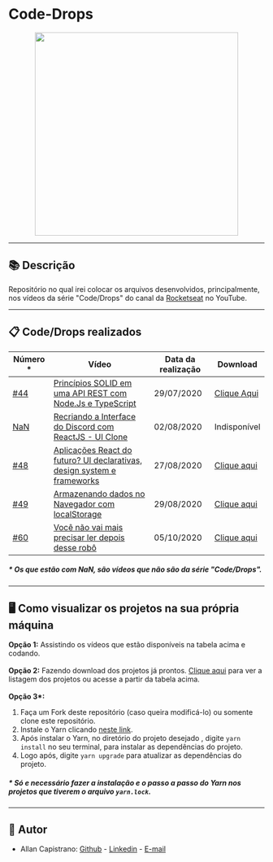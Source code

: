 # Code-Drops
<p align="center">
  <img src="https://i.imgur.com/JGzhErq.png" width="400px">
</p>

------------

## 📚 Descrição ##
Repositório no qual irei colocar os arquivos desenvolvidos, principalmente, nos vídeos da série "Code/Drops" do canal da [Rocketseat](https://www.youtube.com/channel/UCSfwM5u0Kce6Cce8_S72olg) no YouTube.

------------

## 📋 Code/Drops realizados ##
Número * | Vídeo | Data da realização | Download
-------- | ----- | ------------------ | ---------
[#44](https://github.com/AllanCapistrano/Code-Drops/tree/master/%2344-Solid-ApiRest) | [Princípios SOLID em uma API REST com Node.Js e TypeScript](https://www.youtube.com/watch?v=vAV4Vy4jfkc) | 29/07/2020 | [Clique Aqui](https://github.com/AllanCapistrano/Code-Drops/releases/tag/1.0)
[NaN](https://github.com/AllanCapistrano/Code-Drops/tree/master/discord-interface) | [Recriando a Interface do Discord com ReactJS - UI Clone](https://youtu.be/x4FdZd2-_uU) | 02/08/2020 | Indisponível
[#48](https://github.com/AllanCapistrano/Code-Drops/tree/master/%2348-NextJs-ChakraUI/skylabnext) | [Aplicações React do futuro? UI declarativas, design system e frameworks](https://youtu.be/6TEo2AxW-oQ?list=WL) | 27/08/2020 | [Clique aqui](https://github.com/AllanCapistrano/Code-Drops/releases/tag/1.1)
[#49](https://github.com/AllanCapistrano/Code-Drops/tree/master/%2349-Local-Storage) | [Armazenando dados no Navegador com localStorage](https://youtu.be/De5np8phQxo?list=WL) | 29/08/2020 | [Clique aqui](https://github.com/AllanCapistrano/Code-Drops/releases/tag/1.3)
[#60](https://github.com/AllanCapistrano/Code-Drops/tree/master/%2360-Speech-Engine) | [Você não vai mais precisar ler depois desse robô](https://youtu.be/XlNLjG2c9uM) | 05/10/2020 | [Clique aqui]()

##### * Os que estão com NaN, são vídeos que não são da série "Code/Drops". #####

------------

## 🖥️ Como visualizar os projetos na sua própria máquina ##
**Opção 1:** Assistindo os vídeos que estão disponíveis na tabela acima e codando.<br /> <br />
**Opção 2:** Fazendo download dos projetos já prontos. [Clique aqui](https://github.com/AllanCapistrano/Code-Drops/releases) para ver a listagem dos projetos ou acesse a partir da tabela acima.<br /> <br />
<strong>Opção 3*:</strong>
1. Faça um Fork deste repositório (caso queira modificá-lo) ou somente clone este repositório.
2. Instale o Yarn clicando [neste link](https://classic.yarnpkg.com/en/docs/install/#debian-stable).
3. Após instalar o Yarn, no diretório do projeto desejado , digite `yarn install` no seu terminal, para instalar as dependências do projeto.
4. Logo após, digite `yarn upgrade` para atualizar as dependências do projeto.

##### * Só e necessário fazer a instalação e o passo a passo do Yarn nos projetos que tiverem o arquivo `yarn.lock`. #####

------------

## 📌 Autor ##
- Allan Capistrano: [Github](https://github.com/AllanCapistrano) - [Linkedin](https://www.linkedin.com/in/allancapistrano/) - [E-mail](https://mail.google.com/mail/u/0/?view=cm&fs=1&tf=1&source=mailto&to=asantos@ecomp.uefs.br)
